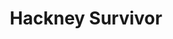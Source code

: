 ---
title: Hackney Survivor
banner-pic: kevins_kounsel.png
subtopic: survivor
layout: subtopics
heading: Survivor
---